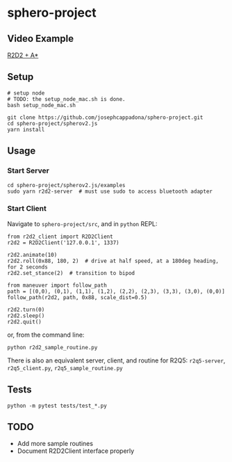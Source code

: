 # sphero-project

## Video Example
[R2D2 + A*](https://www.youtube.com/watch?v=qjIhtkhbPT8)

## Setup
```
# setup node
# TODO: the setup_node_mac.sh is done.
bash setup_node_mac.sh

git clone https://github.com/josephcappadona/sphero-project.git
cd sphero-project/spherov2.js
yarn install
```

## Usage

### Start Server
```
cd sphero-project/spherov2.js/examples
sudo yarn r2d2-server  # must use sudo to access bluetooth adapter
```

### Start Client
Navigate to `sphero-project/src`, and in `python` REPL:
```
from r2d2_client import R2D2Client
r2d2 = R2D2Client('127.0.0.1', 1337)

r2d2.animate(10)
r2d2.roll(0x88, 180, 2)  # drive at half speed, at a 180deg heading, for 2 seconds
r2d2.set_stance(2)  # transition to bipod

from maneuver import follow_path
path = [(0,0), (0,1), (1,1), (1,2), (2,2), (2,3), (3,3), (3,0), (0,0)]
follow_path(r2d2, path, 0x88, scale_dist=0.5)

r2d2.turn(0)
r2d2.sleep()
r2d2.quit()
```

or, from the command line:
```
python r2d2_sample_routine.py
```

There is also an equivalent server, client, and routine for R2Q5: `r2q5-server`, `r2q5_client.py`, `r2q5_sample_routine.py`

## Tests
```
python -m pytest tests/test_*.py
```

## TODO
* Add more sample routines
* Document R2D2Client interface properly
